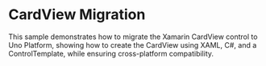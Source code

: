 # CardView Migration

This sample demonstrates how to migrate the Xamarin CardView control to Uno Platform, showing how to create the CardView using XAML, C#, and a ControlTemplate, while ensuring cross-platform compatibility.
